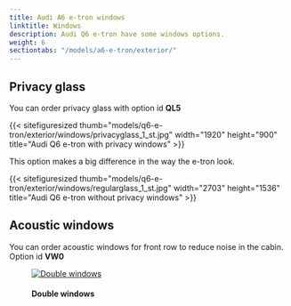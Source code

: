 ```yaml
---
title: Audi A6 e-tron windows 
linktitle: Windows
description: Audi Q6 e-tron have some windows options.
weight: 6
sectiontabs: "/models/a6-e-tron/exterior/"
---
```

<!-- markdownlint-disable MD033 -->

## Privacy glass

You can order privacy glass with option id **QL5**

{{< sitefiguresized thumb="models/q6-e-tron/exterior/windows/privacyglass_1_st.jpg" width="1920" height="900" title="Audi Q6 e-tron with privacy windows" >}}

This option makes a big difference in the way the e-tron look.

{{< sitefiguresized thumb="models/q6-e-tron/exterior/windows/regularglass_1_st.jpg" width="2703" height="1536" title="Audi Q6 e-tron without privacy windows" >}}



## Acoustic windows

You can order acoustic windows for front row to reduce noise in the cabin. Option id **VW0**

<figure>
    <a href="https://media.electrichasgoneaudi.net/multimedia/models/e-tron/exterior/windows/doublewindows.jpg">
        <img src="https://media.electrichasgoneaudi.net/multimedia/models/e-tron/exterior/windows/doublewindowss.jpg"
        class="img-fluid" alt="Double windows" title="Double windows">
    </a>
    <figcaption><h4>Double windows</h4></figcaption>
</figure>

